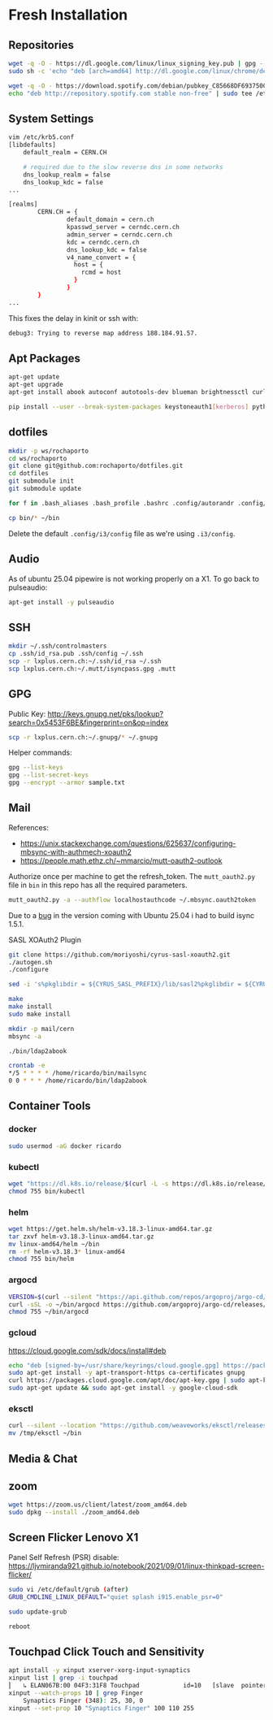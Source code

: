 # Fresh Installation

## Repositories

```bash
wget -q -O - https://dl.google.com/linux/linux_signing_key.pub | gpg --dearmor | sudo tee /etc/apt/trusted.gpg.d/google.gpg >/dev/null
sudo sh -c 'echo "deb [arch=amd64] http://dl.google.com/linux/chrome/deb/ stable main" >> /etc/apt/sources.list.d/google.list'

wget -q -O - https://download.spotify.com/debian/pubkey_C85668DF69375001.gpg | sudo gpg --dearmor --yes -o /etc/apt/trusted.gpg.d/spotify.gpg
echo "deb http://repository.spotify.com stable non-free" | sudo tee /etc/apt/sources.list.d/spotify.list
```

## System Settings

```bash
vim /etc/krb5.conf
[libdefaults]
	default_realm = CERN.CH

    # required due to the slow reverse dns in some networks
	dns_lookup_realm = false
	dns_lookup_kdc = false
...

[realms]
        CERN.CH = {
                default_domain = cern.ch
                kpasswd_server = cerndc.cern.ch
                admin_server = cerndc.cern.ch
                kdc = cerndc.cern.ch
                dns_lookup_kdc = false
                v4_name_convert = {
                  host = {
                    rcmd = host
                  }
                }
        }
...

```

This fixes the delay in kinit or ssh with:
```bash
debug3: Trying to reverse map address 188.184.91.57.
```

## Apt Packages
```bash
apt-get update
apt-get upgrade
apt-get install abook autoconf autotools-dev blueman brightnessctl curl docker.io elinks evince git golang-go google-chrome-stable hugo i3-wm i3status i3lock isync krb5-user libkrb5-dev lib-xcb-xtest0 libsasl2-dev libtool-bin links maim meld mkdocs mkdocs-material msmtp mutt notmuch openafs-client openafs-krb5 pulseaudio-utils pasystray picom python3 python3-pip python3-pymdownx spotify-client suckless-tools terminator vim xclip xserver-xorg-input-synaptics
```
```bash
pip install --user --break-system-packages keystoneauth1[kerberos] python-heatclient python-magnumclient python-openstackclient python-octaviaclient pysocks
```

## dotfiles
```bash
mkdir -p ws/rochaporto
cd ws/rochaporto
git clone git@github.com:rochaporto/dotfiles.git
cd dotfiles
git submodule init
git submodule update
```
```bash
for f in .bash_aliases .bash_profile .bashrc .config/autorandr .config/terminator .gitconfig .gitignore .gitmodules .gnupg .i3 .i3status.conf .irssi .mailcap .mbsyncrc .msmtprc .mutt .muttrc .notmuch-config .vim .viminfo .vimrc .weechat; do ln -s /home/ricardo/ws/rochaporto/dotfiles/$f ~/$f; done
```
```bash
cp bin/* ~/bin
```

Delete the default `.config/i3/config` file as we're using `.i3/config`.

## Audio

As of ubuntu 25.04 pipewire is not working properly on a X1. To go back to pulseaudio:
```bash
apt-get install -y pulseaudio
```

## SSH
```bash
mkdir ~/.ssh/controlmasters
cp .ssh/id_rsa.pub .ssh/config ~/.ssh
scp -r lxplus.cern.ch:~/.ssh/id_rsa ~/.ssh
scp lxplus.cern.ch:~/.mutt/isyncpass.gpg .mutt
```

## GPG
Public Key: http://keys.gnupg.net/pks/lookup?search=0x5453F6BE&fingerprint=on&op=index
```bash
scp -r lxplus.cern.ch:~/.gnupg/* ~/.gnupg
```
Helper commands:
```bash
gpg --list-keys
gpg --list-secret-keys
gpg --encrypt --armor sample.txt
```

## Mail

References:
* https://unix.stackexchange.com/questions/625637/configuring-mbsync-with-authmech-xoauth2
* https://people.math.ethz.ch/~mmarcio/mutt-oauth2-outlook

Authorize once per machine to get the refresh_token. The `mutt_oauth2.py` file in `bin` in this repo has all the required parameters.
```bash
mutt_oauth2.py -a --authflow localhostauthcode ~/.mbsync.oauth2token
```

Due to a [bug](https://bugs.launchpad.net/ubuntu/+source/isync/+bug/2111196) in the version coming with Ubuntu 25.04 i had to build isync 1.5.1.

SASL XOAuth2 Plugin
```bash
git clone https://github.com/moriyoshi/cyrus-sasl-xoauth2.git
./autogen.sh
./configure

sed -i 's%pkglibdir = ${CYRUS_SASL_PREFIX}/lib/sasl2%pkglibdir = ${CYRUS_SASL_PREFIX}/lib/x86_64-linux-gnu/sasl2%' Makefile

make
make install
sudo make install
```

```bash
mkdir -p mail/cern
mbsync -a
```
```bash
./bin/ldap2abook
```
```bash
crontab -e
*/5 * * * * /home/ricardo/bin/mailsync
0 0 * * * /home/ricardo/bin/ldap2abook
```

## Container Tools

### docker
```bash
sudo usermod -aG docker ricardo
```

### kubectl
```bash
wget "https://dl.k8s.io/release/$(curl -L -s https://dl.k8s.io/release/stable.txt)/bin/linux/amd64/kubectl" -O ~/bin/kubectl
chmod 755 bin/kubectl
```

### helm
```bash
wget https://get.helm.sh/helm-v3.18.3-linux-amd64.tar.gz
tar zxvf helm-v3.18.3-linux-amd64.tar.gz
mv linux-amd64/helm ~/bin
rm -rf helm-v3.18.3* linux-amd64
chmod 755 bin/helm
```

### argocd
```bash
VERSION=$(curl --silent "https://api.github.com/repos/argoproj/argo-cd/releases/latest" | grep '"tag_name"' | sed -E 's/.*"([^"]+)".*/\1/')
curl -sSL -o ~/bin/argocd https://github.com/argoproj/argo-cd/releases/download/$VERSION/argocd-linux-amd64
chmod 755 ~/bin/argocd
```

### gcloud
https://cloud.google.com/sdk/docs/install#deb
```bash
echo "deb [signed-by=/usr/share/keyrings/cloud.google.gpg] https://packages.cloud.google.com/apt cloud-sdk main" | sudo tee -a /etc/apt/sources.list.d/google-cloud-sdk.list
sudo apt-get install -y apt-transport-https ca-certificates gnupg
curl https://packages.cloud.google.com/apt/doc/apt-key.gpg | sudo apt-key --keyring /usr/share/keyrings/cloud.google.gpg add -
sudo apt-get update && sudo apt-get install -y google-cloud-sdk
```

### eksctl
```bash
curl --silent --location "https://github.com/weaveworks/eksctl/releases/latest/download/eksctl_$(uname -s)_amd64.tar.gz" | tar xz -C /tmp
mv /tmp/eksctl ~/bin
```

## Media & Chat

## zoom
```bash
wget https://zoom.us/client/latest/zoom_amd64.deb
sudo dpkg --install ./zoom_amd64.deb
```

## Screen Flicker Lenovo X1

Panel Self Refresh (PSR) disable:
https://ljvmiranda921.github.io/notebook/2021/09/01/linux-thinkpad-screen-flicker/

```bash
sudo vi /etc/default/grub (after)
GRUB_CMDLINE_LINUX_DEFAULT="quiet splash i915.enable_psr=0"

sudo update-grub

reboot
```

## Touchpad Click Touch and Sensitivity

```bash
apt install -y xinput xserver-xorg-input-synaptics
xinput list | grep -i touchpad
⎜   ↳ ELAN067B:00 04F3:31F8 Touchpad          	id=10	[slave  pointer  (2)]
xinput --watch-props 10 | grep Finger
	Synaptics Finger (348):	25, 30, 0
xinput --set-prop 10 "Synaptics Finger" 100 110 255
```
